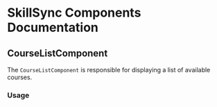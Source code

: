 # SkillSync Components Documentation

## CourseListComponent

The `CourseListComponent` is responsible for displaying a list of available courses.

### Usage